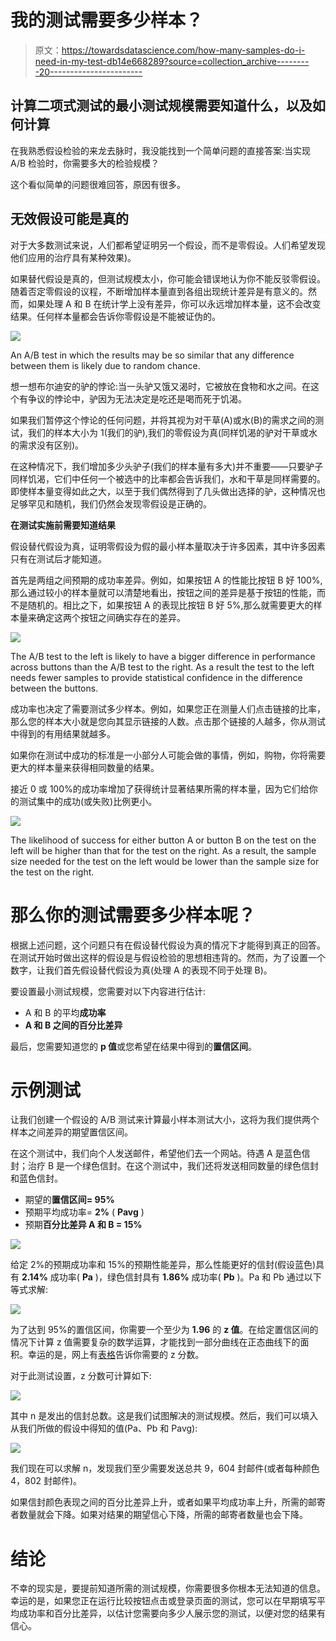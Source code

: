 # 我的测试需要多少样本？

> 原文：<https://towardsdatascience.com/how-many-samples-do-i-need-in-my-test-db14e668289?source=collection_archive---------20----------------------->

## 计算二项式测试的最小测试规模需要知道什么，以及如何计算

在我熟悉假设检验的来龙去脉时，我没能找到一个简单问题的直接答案:当实现 A/B 检验时，你需要多大的检验规模？

这个看似简单的问题很难回答，原因有很多。

## 无效假设可能是真的

对于大多数测试来说，人们都希望证明另一个假设，而不是零假设。人们希望发现他们应用的治疗具有某种效果)。

如果替代假设是真的，但测试规模太小，你可能会错误地认为你不能反驳零假设。随着否定零假设的议程，不断增加样本量直到各组出现统计差异是有意义的。然而，如果处理 A 和 B 在统计学上没有差异，你可以永远增加样本量，这不会改变结果。任何样本量都会告诉你零假设是不能被证伪的。

![](img/8849070493de611c61c64adc1cf6b537.png)

An A/B test in which the results may be so similar that any difference between them is likely due to random chance.

想一想布尔迪安的驴的悖论:当一头驴又饿又渴时，它被放在食物和水之间。在这个有争议的悖论中，驴因为无法决定是吃还是喝而死于饥渴。

如果我们暂停这个悖论的任何问题，并将其视为对干草(A)或水(B)的需求之间的测试，我们的样本大小为 1(我们的驴),我们的零假设为真(同样饥渴的驴对干草或水的需求没有区别)。

在这种情况下，我们增加多少头驴子(我们的样本量有多大)并不重要——只要驴子同样饥渴，它们中任何一个被选中的比率都会告诉我们，水和干草是同样需要的。即使样本量变得如此之大，以至于我们偶然得到了几头做出选择的驴，这种情况也足够罕见和随机，我们仍然会发现零假设是正确的。

**在测试实施前需要知道结果**

假设替代假设为真，证明零假设为假的最小样本量取决于许多因素，其中许多因素只有在测试后才能知道。

首先是两组之间预期的成功率差异。例如，如果按钮 A 的性能比按钮 B 好 100%,那么通过较小的样本量就可以清楚地看出，按钮之间的差异是基于按钮的性能，而不是随机的。相比之下，如果按钮 A 的表现比按钮 B 好 5%,那么就需要更大的样本量来确定这两个按钮之间确实存在的差异。

![](img/0d99e6a833361d31ec96d9a94c3c69c1.png)

The A/B test to the left is likely to have a bigger difference in performance across buttons than the A/B test to the right. As a result the test to the left needs fewer samples to provide statistical confidence in the difference between the buttons.

成功率也决定了需要测试多少样本。例如，如果您正在测量人们点击链接的比率，那么您的样本大小就是您向其显示链接的人数。点击那个链接的人越多，你从测试中得到的有用结果就越多。

如果你在测试中成功的标准是一小部分人可能会做的事情，例如，购物，你将需要更大的样本量来获得相同数量的结果。

接近 0 或 100%的成功率增加了获得统计显著结果所需的样本量，因为它们给你的测试集中的成功(或失败)比例更小。

![](img/a3cb28021126d305dbfabb1601fc047d.png)

The likelihood of success for either button A or button B on the test on the left will be higher than that for the test on the right. As a result, the sample size needed for the test on the left would be lower than the sample size for the test on the right.

# 那么你的测试需要多少样本呢？

根据上述问题，这个问题只有在假设替代假设为真的情况下才能得到真正的回答。在测试开始时做出这样的假设是与假设检验的思想相违背的。然而，为了设置一个数字，让我们首先假设替代假设为真(处理 A 的表现不同于处理 B)。

要设置最小测试规模，您需要对以下内容进行估计:

*   A 和 B 的平均**成功率**
*   **A 和 B 之间的百分比差异**

最后，您需要知道您的 **p 值**或您希望在结果中得到的**置信区间**。

# 示例测试

让我们创建一个假设的 A/B 测试来计算最小样本测试大小，这将为我们提供两个样本之间差异的期望置信区间。

在这个测试中，我们向个人发送邮件，希望他们去一个网站。待遇 A 是蓝色信封；治疗 B 是一个绿色信封。在这个测试中，我们还将发送相同数量的绿色信封和蓝色信封。

*   期望的**置信区间= 95%**
*   预期平均成功率= **2%** ( **Pavg** )
*   预期**百分比差异 A 和 B = 15%**

![](img/739042a15395794a3d14824e0f9819b2.png)

给定 2%的预期成功率和 15%的预期性能差异，那么性能更好的信封(假设蓝色)具有 **2.14%** 成功率( **Pa** )，绿色信封具有 **1.86%** 成功率( **Pb** )。Pa 和 Pb 通过以下等式求解:

![](img/592ee1f6c7c36e387db2345986bcb41f.png)

为了达到 95%的置信区间，你需要一个至少为 **1.96** 的 **z 值**。在给定置信区间的情况下计算 z 值需要复杂的数学运算，才能找到一部分曲线在正态曲线下的面积。幸运的是，网上有[表格](https://www.ztable.net)告诉你需要的 z 分数。

对于此测试设置，z 分数可计算如下:

![](img/58c69f6f0c214abcd9f48071e983cb6f.png)

其中 n 是发出的信封总数。这是我们试图解决的测试规模。然后，我们可以填入从我们所做的假设中得知的值(Pa、Pb 和 Pavg):

![](img/9917e2bacc22e595b35bedf62b07f7e0.png)

我们现在可以求解 n，发现我们至少需要发送总共 9，604 封邮件(或者每种颜色 4，802 封邮件)。

如果信封颜色表现之间的百分比差异上升，或者如果平均成功率上升，所需的邮寄者数量就会下降。如果对结果的期望信心下降，所需的邮寄者数量也会下降。

# 结论

不幸的现实是，要提前知道所需的测试规模，你需要很多你根本无法知道的信息。幸运的是，如果您正在运行比较按钮点击或登录页面的测试，您可以在早期填写平均成功率和百分比差异，以估计您需要向多少人展示您的测试，以便对您的结果有信心。